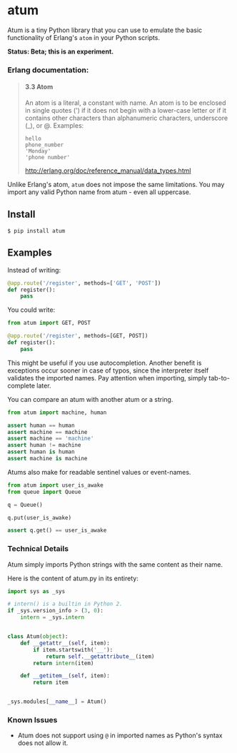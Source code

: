 # atum

Atum is a tiny Python library that you can use 
to emulate the basic functionality of Erlang's `atom` 
in your Python scripts. 

**Status: Beta; this is an experiment.**

### Erlang documentation:

> #### 3.3  Atom
> An atom is a literal, a constant with name. An atom is to be enclosed in single quotes (') if it does not begin with a lower-case letter or if it contains other characters than alphanumeric characters, underscore (_), or @.
> Examples:
> ```
> hello
> phone_number
> 'Monday'
> 'phone number'
> ```
> http://erlang.org/doc/reference_manual/data_types.html


Unlike Erlang's atom, `atum` does not impose the same limitations. 
You may import any valid Python name from atum - even all uppercase. 

## Install

```
$ pip install atum
```

## Examples


Instead of writing:

```python
@app.route('/register', methods=['GET', 'POST'])
def register():
    pass
```

You could write:

```python
from atum import GET, POST

@app.route('/register', methods=[GET, POST])
def register():
    pass
```

This might be useful if you use autocompletion.
Another benefit is exceptions occur sooner in case of typos,
since the interpreter itself validates the imported names.
Pay attention when importing, simply tab-to-complete later.

You can compare an atum with another atum or a string.

```python
from atum import machine, human

assert human == human
assert machine == machine
assert machine == 'machine'
assert human != machine 
assert human is human
assert machine is machine
```

Atums also make for readable sentinel values or event-names.

```python
from atum import user_is_awake
from queue import Queue

q = Queue()

q.put(user_is_awake)

assert q.get() == user_is_awake
```

### Technical Details

Atum simply imports Python strings with the same content as their name.

Here is the content of atum.py in its entirety:

```python
import sys as _sys

# intern() is a builtin in Python 2.
if _sys.version_info > (3, 0):
    intern = _sys.intern


class Atum(object):
    def __getattr__(self, item):
        if item.startswith('__'):
            return self.__getattribute__(item)
        return intern(item)

    def __getitem__(self, item):
        return item


_sys.modules[__name__] = Atum()
``` 

### Known Issues

- Atum does not support using `@` in imported names 
  as Python's syntax does not allow it. 